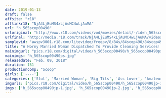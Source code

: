 ```yaml
---
date: 2019-01-13
draft: false
affsite: "r18"
afflinkr18: "NjA4LjEuMS4xLjAuMC4wLjAuMA"
url: "h_565scop00490"
urloriginal: "http://www.r18.com/videos/vod/movies/detail/-/id=h_565scop00490"
urlfinal: "http://media.r18.com/track/NjA4LjEuMS4xLjAuMC4wLjAuMA/videos/vod/movies/detail/-/id=h_565scop00490"
samplevid: "awspv3001.r18.com/litevideo/freepv/8/84s/84scop490/84scop490_dmb_w.mp4"
title: "A Horny Married Woman Dispatched To Provide Cleaning Services! She's Luring Single Men To Temptation With Her Thong Peeking Out Of Her Low Rise Jeans!!"
mainimgurl: "pics.r18.com/digital/video/h_565scop00490/h_565scop00490ps.jpg"
mainimgs: "h_565scop00490ps.jpg"
releasedate: "Feb. 09, 2018"
duration: 151
productioncomp: "Scoop"
girls: ['----']
categories: ['Slut', 'Married Woman', 'Big Tits', 'Ass Lover', 'Amateur', 'Creampie', 'Hi-Def']
imgurls: ['pics.r18.com/digital/video/h_565scop00490/h_565scop00490jp-1.jpg', 'pics.r18.com/digital/video/h_565scop00490/h_565scop00490jp-2.jpg', 'pics.r18.com/digital/video/h_565scop00490/h_565scop00490jp-3.jpg', 'pics.r18.com/digital/video/h_565scop00490/h_565scop00490jp-4.jpg', 'pics.r18.com/digital/video/h_565scop00490/h_565scop00490jp-5.jpg', 'pics.r18.com/digital/video/h_565scop00490/h_565scop00490jp-6.jpg', 'pics.r18.com/digital/video/h_565scop00490/h_565scop00490jp-7.jpg', 'pics.r18.com/digital/video/h_565scop00490/h_565scop00490jp-8.jpg', 'pics.r18.com/digital/video/h_565scop00490/h_565scop00490jp-9.jpg', 'pics.r18.com/digital/video/h_565scop00490/h_565scop00490jp-10.jpg', 'pics.r18.com/digital/video/h_565scop00490/h_565scop00490jp-11.jpg', 'pics.r18.com/digital/video/h_565scop00490/h_565scop00490jp-12.jpg', 'pics.r18.com/digital/video/h_565scop00490/h_565scop00490jp-13.jpg', 'pics.r18.com/digital/video/h_565scop00490/h_565scop00490jp-14.jpg', 'pics.r18.com/digital/video/h_565scop00490/h_565scop00490jp-15.jpg', 'pics.r18.com/digital/video/h_565scop00490/h_565scop00490jp-16.jpg', 'pics.r18.com/digital/video/h_565scop00490/h_565scop00490jp-17.jpg', 'pics.r18.com/digital/video/h_565scop00490/h_565scop00490jp-18.jpg', 'pics.r18.com/digital/video/h_565scop00490/h_565scop00490jp-19.jpg', 'pics.r18.com/digital/video/h_565scop00490/h_565scop00490jp-20.jpg']
imgs: ['h_565scop00490jp-1.jpg', 'h_565scop00490jp-2.jpg', 'h_565scop00490jp-3.jpg', 'h_565scop00490jp-4.jpg', 'h_565scop00490jp-5.jpg', 'h_565scop00490jp-6.jpg', 'h_565scop00490jp-7.jpg', 'h_565scop00490jp-8.jpg', 'h_565scop00490jp-9.jpg', 'h_565scop00490jp-10.jpg', 'h_565scop00490jp-11.jpg', 'h_565scop00490jp-12.jpg', 'h_565scop00490jp-13.jpg', 'h_565scop00490jp-14.jpg', 'h_565scop00490jp-15.jpg', 'h_565scop00490jp-16.jpg', 'h_565scop00490jp-17.jpg', 'h_565scop00490jp-18.jpg', 'h_565scop00490jp-19.jpg', 'h_565scop00490jp-20.jpg']
---
```


